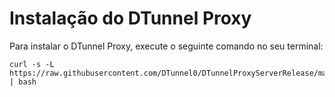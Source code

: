 # Instalação do DTunnel Proxy

Para instalar o DTunnel Proxy, execute o seguinte comando no seu terminal:

```
curl -s -L https://raw.githubusercontent.com/DTunnel0/DTunnelProxyServerRelease/main/install.sh | bash
```
